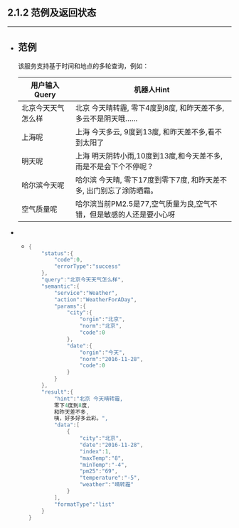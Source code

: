 ## 2.1.2 范例及返回状态

---

* ## 范例

  该服务支持基于时间和地点的多轮查询，例如：

  | 用户输入Query | 机器人Hint |
  | --- | --- |
  | 北京今天天气怎么样 | 北京 今天晴转霾, 零下4度到8度, 和昨天差不多, 多云不是阴天哦…… |
  | 上海呢 | 上海 今天多云, 9度到13度, 和昨天差不多,看不到太阳了 |
  | 明天呢 | 上海 明天阴转小雨,10度到13度,和今天差不多,雨是不是会下个不停呢？ |
  | 哈尔滨今天呢 | 哈尔滨 今天晴,  零下17度到零下7度,  和昨天差不多,  出门别忘了涂防晒霜。 |
  | 空气质量呢 | 哈尔滨当前PM2.5是77,空气质量为良,空气不错，但是敏感的人还是要小心呀 |

* * ```go
    {
        "status":{
            "code":0,
            "errorType":"success"
        },
        "query":"北京今天天气怎么样",
        "semantic":{
            "service":"Weather",
            "action":"WeatherForADay",
            "params":{
                "city":{
                    "orgin":"北京",
                    "norm":"北京",
                    "code":0
                },
                "date":{
                    "orgin":"今天",
                    "norm":"2016-11-28",
                    "code":0
                }
            }
        },
        "result":{
            "hint":"北京 今天晴转霾,
            零下4度到8度,
            和昨天差不多,
            咦，好多好多云彩。",
            "data":[
                {
                    "city":"北京",
                    "date":"2016-11-28",
                    "index":1,
                    "maxTemp":"8",
                    "minTemp":"-4",
                    "pm25":"69",
                    "temperature":"-5",
                    "weather":"晴转霾"
                }
            ],
            "formatType":"list"
        }
    }
    ```



